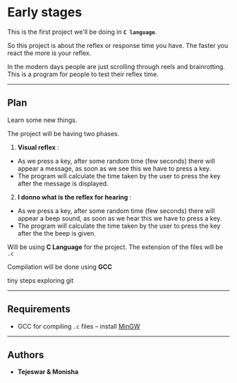 # Early stages

This is the first project we'll be doing in **`C language`**.

So this project is about the reflex or response time you have. 
The faster you react the more is your reflex. 

In the modern days people are just scrolling through reels and brainrotting. This is a program for people to test their reflex time.


---

## Plan

Learn some new things.

The project will be having two phases.
1) **Visual reflex** : 
- As we press a key, after some random time (few seconds) there will appear a message, as soon as we see this we have to press a key.
- The program will calculate the time taken by the user to press the key after the message is displayed.

2) **I donno what is the reflex for hearing** :
- As we press a key, after some random time (few seconds) there will appear a beep sound, as soon as we hear this we have to press a key.
- The program will calculate the time taken by the user to press the key after the the beep is given.

Will be using **C Language** for the project.
The extension of the files will be ``.c``

Compilation will be done using **GCC**

tiny steps
exploring git

---
## Requirements

- GCC for compiling `.c` files – install [MinGW](https://www.mingw-w64.org/)

---
## Authors

- **Tejeswar & Monisha**